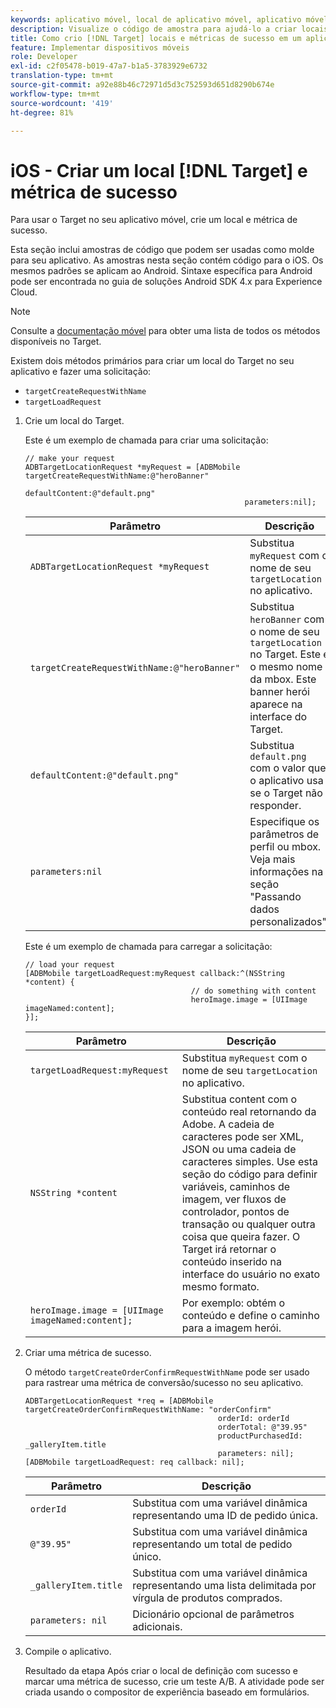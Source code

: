 ```yaml
---
keywords: aplicativo móvel, local de aplicativo móvel, aplicativo móvel target, métricas de sucesso no aplicativo móvel
description: Visualize o código de amostra para ajudá-lo a criar locais e métricas de sucesso em aplicativos iOS, de modo que você possa usar o Adobe [!DNL Target] para personalizar e otimizar seu aplicativo.
title: Como crio [!DNL Target] locais e métricas de sucesso em um aplicativo iOS?
feature: Implementar dispositivos móveis
role: Developer
exl-id: c2f05478-b019-47a7-b1a5-3783929e6732
translation-type: tm+mt
source-git-commit: a92e88b46c72971d5d3c752593d651d8290b674e
workflow-type: tm+mt
source-wordcount: '419'
ht-degree: 81%

---
```


# iOS - Criar um local [!DNL Target] e métrica de sucesso

Para usar o Target no seu aplicativo móvel, crie um local e métrica de sucesso.

Esta seção inclui amostras de código que podem ser usadas como molde para seu aplicativo. As amostras nesta seção contém código para o iOS. Os mesmos padrões se aplicam ao Android. Sintaxe específica para Android pode ser encontrada no guia de soluções [](https://experienceleague.adobe.com/docs/mobile-services/android/target-android/target-main.html)Android SDK 4.x para Experience Cloud.

>[!NOTE]
>
>Consulte a [documentação móvel](https://experienceleague.adobe.com/docs/mobile-services/ios/target-ios/c-target-methods.html) para obter uma lista de todos os métodos disponíveis no Target.

Existem dois métodos primários para criar um local do Target no seu aplicativo e fazer uma solicitação:

* `targetCreateRequestWithName`
* `targetLoadRequest`

1. Crie um local do Target.

   Este é um exemplo de chamada para criar uma solicitação:

   ```
   // make your request 
   ADBTargetLocationRequest *myRequest = [ADBMobile targetCreateRequestWithName:@"heroBanner" 
                                                    defaultContent:@"default.png" 
                                                    parameters:nil];
   ```

   | Parâmetro | Descrição |
   |---|---|
   | `ADBTargetLocationRequest *myRequest` | Substitua `myRequest` com o nome de seu `targetLocation` no aplicativo. |
   | `targetCreateRequestWithName:@"heroBanner"` | Substitua `heroBanner` com o nome de seu `targetLocation` no Target. Este é o mesmo nome da mbox. Este banner herói aparece na interface do Target. |
   | `defaultContent:@"default.png"` | Substitua `default.png` com o valor que o aplicativo usa se o Target não responder. |
   | `parameters:nil` | Especifique os parâmetros de perfil ou mbox. Veja mais informações na seção &quot;Passando dados personalizados&quot;. |

   Este é um exemplo de chamada para carregar a solicitação:

   ```
   // load your request 
   [ADBMobile targetLoadRequest:myRequest callback:^(NSString *content) { 
                                        // do something with content 
                                        heroImage.image = [UIImage imageNamed:content]; 
   }];
   ```

   | Parâmetro | Descrição |
   |---|---|
   | `targetLoadRequest:myRequest` | Substitua `myRequest` com o nome de seu `targetLocation` no aplicativo. |
   | `NSString *content` | Substitua content com o conteúdo real retornando da Adobe. A cadeia de caracteres pode ser XML, JSON ou uma cadeia de caracteres simples. Use esta seção do código para definir variáveis, caminhos de imagem, ver fluxos de controlador, pontos de transação ou qualquer outra coisa que queira fazer. O Target irá retornar o conteúdo inserido na interface do usuário no exato mesmo formato. |
   | `heroImage.image = [UIImage imageNamed:content];` | Por exemplo: obtém o conteúdo e define o caminho para a imagem herói. |

1. Criar uma métrica de sucesso.

   O método `targetCreateOrderConfirmRequestWithName` pode ser usado para rastrear uma métrica de conversão/sucesso no seu aplicativo.

   ```
   ADBTargetLocationRequest *req = [ADBMobile targetCreateOrderConfirmRequestWithName: "orderConfirm" 
                                              orderId: orderId 
                                              orderTotal: @"39.95" 
                                              productPurchasedId: _galleryItem.title 
                                              parameters: nil]; 
   [ADBMobile targetLoadRequest: req callback: nil];
   ```

   | Parâmetro | Descrição |
   |---|---|
   | `orderId` | Substitua com uma variável dinâmica representando uma ID de pedido única. |
   | `@"39.95"` | Substitua com uma variável dinâmica representando um total de pedido único. |
   | `_galleryItem.title` | Substitua com uma variável dinâmica representando uma lista delimitada por vírgula de produtos comprados. |
   | `parameters: nil` | Dicionário opcional de parâmetros adicionais. |

1. Compile o aplicativo.

   Resultado da etapa Após criar o local de definição com sucesso e marcar uma métrica de sucesso, crie um teste A/B. A atividade pode ser criada usando o compositor de experiência baseado em formulários.
